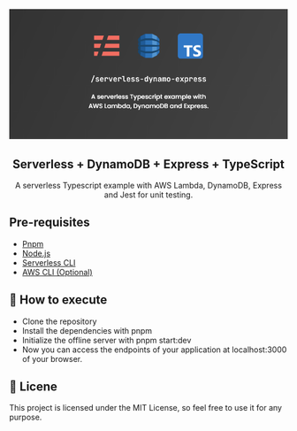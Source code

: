 <img alt="Repository - serverless, dynamo, express - A serverless Typescript example with AWS Lambda, DynamoDB and Express." src="./.vscode/repo_banner.png">
<h2 align="center">
  Serverless + DynamoDB + Express + TypeScript
</h2>
<p align="center">
  A serverless Typescript example with AWS Lambda, DynamoDB, Express and Jest for unit testing.
</p>

## Pre-requisites

- [Pnpm](https://pnpm.js.org/)
- [Node.js](https://nodejs.org/)
- [Serverless CLI](https://serverless.com/)
- [AWS CLI (Optional)](https://aws.amazon.com/cli/)

## 🚀 How to execute

- Clone the repository
- Install the dependencies with pnpm
- Initialize the offline server with pnpm start:dev
- Now you can access the endpoints of your application at localhost:3000 of your browser.

## :memo: Licene

This project is licensed under the MIT License, so feel free to use it for any purpose.
